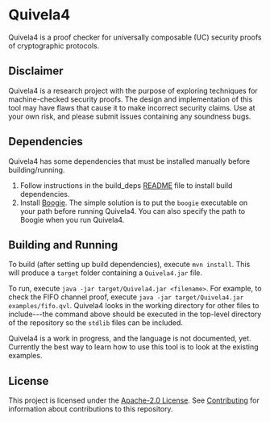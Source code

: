 # Quivela4

Quivela4 is a proof checker for universally composable (UC) security proofs of cryptographic protocols. 

## Disclaimer

Quivela4 is a research project with the purpose of exploring techniques for machine-checked security proofs. The design and implementation of this tool may have flaws that cause it to make incorrect security claims. Use at your own risk, and please submit issues containing any soundness bugs.  

## Dependencies 

Quivela4 has some dependencies that must be installed manually before building/running. 

1. Follow instructions in the build_deps [README](build_deps/README.md) file to install build dependencies. 
2. Install [Boogie](https://github.com/boogie-org/boogie). The simple solution is to put the `boogie` executable on your path before running Quivela4. You can also specify the path to Boogie when you run Quivela4. 

## Building and Running

To build (after setting up build dependencies), execute `mvn install`. This will produce a `target` folder containing a `Quivela4.jar` file.

To run, execute `java -jar target/Quivela4.jar <filename>`. For example, to check the FIFO channel proof, execute `java -jar target/Quivela4.jar examples/fifo.qvl`. Quivela4 looks in the working directory for other files to include---the command above should be executed in the top-level directory of the repository so the `stdlib` files can be included.  

Quivela4 is a work in progress, and the language is not documented, yet. Currently the best way to learn how to use this tool is to look at the existing examples. 

## License

This project is licensed under the [Apache-2.0 License](LICENSE). See [Contributing](CONTRIBUTING.md) for information about contributions to this repository.
